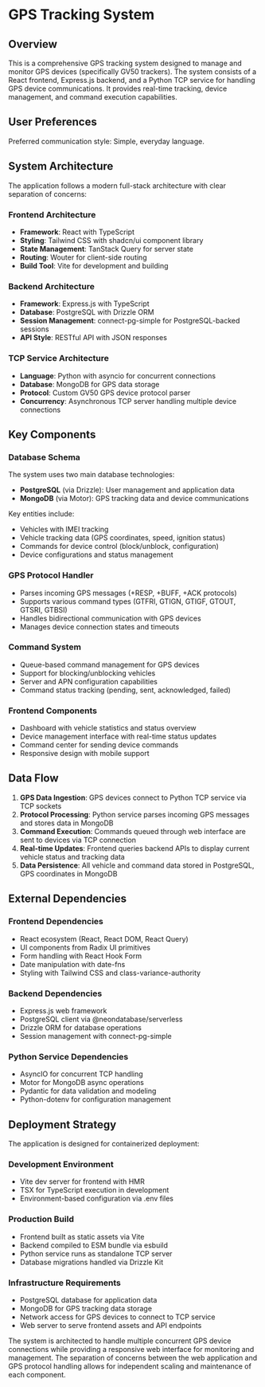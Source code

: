 # GPS Tracking System

## Overview

This is a comprehensive GPS tracking system designed to manage and monitor GPS devices (specifically GV50 trackers). The system consists of a React frontend, Express.js backend, and a Python TCP service for handling GPS device communications. It provides real-time tracking, device management, and command execution capabilities.

## User Preferences

Preferred communication style: Simple, everyday language.

## System Architecture

The application follows a modern full-stack architecture with clear separation of concerns:

### Frontend Architecture
- **Framework**: React with TypeScript
- **Styling**: Tailwind CSS with shadcn/ui component library
- **State Management**: TanStack Query for server state
- **Routing**: Wouter for client-side routing
- **Build Tool**: Vite for development and building

### Backend Architecture
- **Framework**: Express.js with TypeScript
- **Database**: PostgreSQL with Drizzle ORM
- **Session Management**: connect-pg-simple for PostgreSQL-backed sessions
- **API Style**: RESTful API with JSON responses

### TCP Service Architecture
- **Language**: Python with asyncio for concurrent connections
- **Database**: MongoDB for GPS data storage
- **Protocol**: Custom GV50 GPS device protocol parser
- **Concurrency**: Asynchronous TCP server handling multiple device connections

## Key Components

### Database Schema
The system uses two main database technologies:
- **PostgreSQL** (via Drizzle): User management and application data
- **MongoDB** (via Motor): GPS tracking data and device communications

Key entities include:
- Vehicles with IMEI tracking
- Vehicle tracking data (GPS coordinates, speed, ignition status)
- Commands for device control (block/unblock, configuration)
- Device configurations and status management

### GPS Protocol Handler
- Parses incoming GPS messages (+RESP, +BUFF, +ACK protocols)
- Supports various command types (GTFRI, GTIGN, GTIGF, GTOUT, GTSRI, GTBSI)
- Handles bidirectional communication with GPS devices
- Manages device connection states and timeouts

### Command System
- Queue-based command management for GPS devices
- Support for blocking/unblocking vehicles
- Server and APN configuration capabilities
- Command status tracking (pending, sent, acknowledged, failed)

### Frontend Components
- Dashboard with vehicle statistics and status overview
- Device management interface with real-time status updates
- Command center for sending device commands
- Responsive design with mobile support

## Data Flow

1. **GPS Data Ingestion**: GPS devices connect to Python TCP service via TCP sockets
2. **Protocol Processing**: Python service parses incoming GPS messages and stores data in MongoDB
3. **Command Execution**: Commands queued through web interface are sent to devices via TCP connection
4. **Real-time Updates**: Frontend queries backend APIs to display current vehicle status and tracking data
5. **Data Persistence**: All vehicle and command data stored in PostgreSQL, GPS coordinates in MongoDB

## External Dependencies

### Frontend Dependencies
- React ecosystem (React, React DOM, React Query)
- UI components from Radix UI primitives
- Form handling with React Hook Form
- Date manipulation with date-fns
- Styling with Tailwind CSS and class-variance-authority

### Backend Dependencies
- Express.js web framework
- PostgreSQL client via @neondatabase/serverless
- Drizzle ORM for database operations
- Session management with connect-pg-simple

### Python Service Dependencies
- AsyncIO for concurrent TCP handling
- Motor for MongoDB async operations
- Pydantic for data validation and modeling
- Python-dotenv for configuration management

## Deployment Strategy

The application is designed for containerized deployment:

### Development Environment
- Vite dev server for frontend with HMR
- TSX for TypeScript execution in development
- Environment-based configuration via .env files

### Production Build
- Frontend built as static assets via Vite
- Backend compiled to ESM bundle via esbuild
- Python service runs as standalone TCP server
- Database migrations handled via Drizzle Kit

### Infrastructure Requirements
- PostgreSQL database for application data
- MongoDB for GPS tracking data storage
- Network access for GPS devices to connect to TCP service
- Web server to serve frontend assets and API endpoints

The system is architected to handle multiple concurrent GPS device connections while providing a responsive web interface for monitoring and management. The separation of concerns between the web application and GPS protocol handling allows for independent scaling and maintenance of each component.
